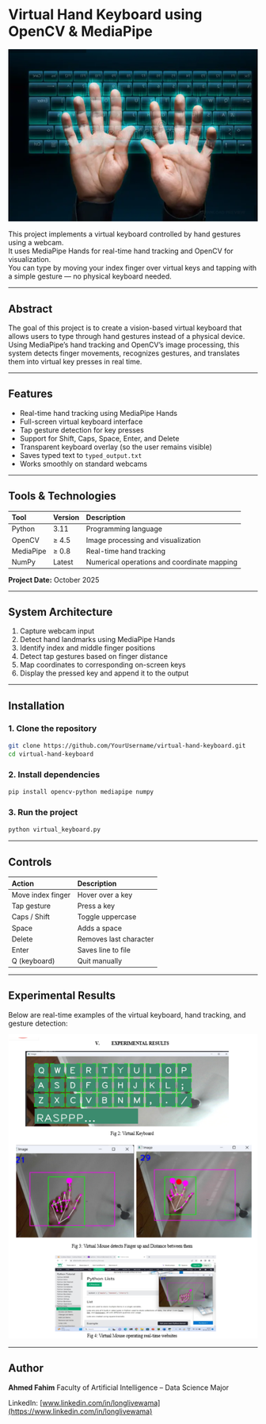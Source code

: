 # Virtual Hand Keyboard using OpenCV & MediaPipe

![Project Preview](pic1.png)

This project implements a virtual keyboard controlled by hand gestures using a webcam.  
It uses MediaPipe Hands for real-time hand tracking and OpenCV for visualization.  
You can type by moving your index finger over virtual keys and tapping with a simple gesture — no physical keyboard needed.

---

## Abstract

The goal of this project is to create a vision-based virtual keyboard that allows users to type through hand gestures instead of a physical device.  
Using MediaPipe’s hand tracking and OpenCV’s image processing, this system detects finger movements, recognizes gestures, and translates them into virtual key presses in real time.

---

## Features

* Real-time hand tracking using MediaPipe Hands  
* Full-screen virtual keyboard interface  
* Tap gesture detection for key presses  
* Support for Shift, Caps, Space, Enter, and Delete  
* Transparent keyboard overlay (so the user remains visible)  
* Saves typed text to `typed_output.txt`  
* Works smoothly on standard webcams  

---

## Tools & Technologies

| Tool      | Version | Description                                 |
| :-------- | :------ | :------------------------------------------ |
| Python    | 3.11    | Programming language                        |
| OpenCV    | ≥ 4.5   | Image processing and visualization          |
| MediaPipe | ≥ 0.8   | Real-time hand tracking                     |
| NumPy     | Latest  | Numerical operations and coordinate mapping |

**Project Date:** October 2025

---

## System Architecture

1. Capture webcam input  
2. Detect hand landmarks using MediaPipe Hands  
3. Identify index and middle finger positions  
4. Detect tap gestures based on finger distance  
5. Map coordinates to corresponding on-screen keys  
6. Display the pressed key and append it to the output  

---

## Installation

### 1. Clone the repository

```bash
git clone https://github.com/YourUsername/virtual-hand-keyboard.git
cd virtual-hand-keyboard
```

### 2. Install dependencies

```bash
pip install opencv-python mediapipe numpy
```

### 3. Run the project

```bash
python virtual_keyboard.py
```

---

## Controls

| Action            | Description            |
| :---------------- | :--------------------- |
| Move index finger | Hover over a key       |
| Tap gesture       | Press a key            |
| Caps / Shift      | Toggle uppercase       |
| Space             | Adds a space           |
| Delete            | Removes last character |
| Enter             | Saves line to file     |
| Q (keyboard)      | Quit manually          |

---

## Experimental Results

Below are real-time examples of the virtual keyboard, hand tracking, and gesture detection:

![Virtual Keyboard Demo](pic2.png)

---

## Author

**Ahmed Fahim**
Faculty of Artificial Intelligence – Data Science Major

LinkedIn: [www.linkedin.com/in/longlivewama](https://www.linkedin.com/in/longlivewama)
